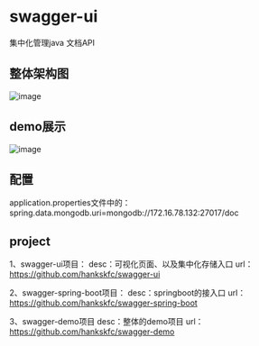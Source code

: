 # swagger-ui
集中化管理java 文档API

## 整体架构图
![image](https://raw.githubusercontent.com/hankskfc/swagger-ui/master/swagger-%E6%9E%B6%E6%9E%84%E5%9B%BE.png)


## demo展示
![image](https://raw.githubusercontent.com/hankskfc/swagger-ui/master/swagger-ui.png)

## 配置
  application.properties文件中的：
  spring.data.mongodb.uri=mongodb://172.16.78.132:27017/doc

## project
1、swagger-ui项目：
desc：可视化页面、以及集中化存储入口
url：https://github.com/hankskfc/swagger-ui

2、swagger-spring-boot项目：
desc：springboot的接入口
url：https://github.com/hankskfc/swagger-spring-boot

3、swagger-demo项目
desc：整体的demo项目
url：https://github.com/hankskfc/swagger-demo
